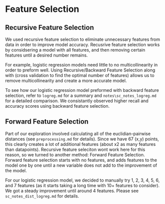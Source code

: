 # Feature Selection

## Recursive Feature Selection
We used recursive feature selection to eliminate unnecessary features from data in order to improve model accuracy. Recusrive feature selection works by considsering a model with all features, and then removing certain features until a desired number remains.  

For example, logistic regression models need little to no multicollinearity in order to preform well. Using Recursive/Backward Feature Selection along with (cross validation to find the optimal number of features) allows us to remove multicollinearity and create a more accurate model. 

To see how our logistic regression model preformed with backward feature selection, refer to `logreg.md` for a summary and `notes\sc_notes_logreg.md` for a detailed comparison. We consistantly observed higher recall and accuracy scores using backward feature selection. 

## Forward Feature Selection
Part of our exploration involved calculating all of the euclidian-pairwise distances (see `preprocessing.md` for details). Since we have 67 (x,y) points, this clearly creates a lot of additional features (about x2 as many features than datapoints). Recursive feature seleciton wont work here for this reason, so we turned to another method: Forward Feature Selection. Forward feature selection starts with no features, and adds features to the model one by one until a new variable does not add to the improvement of the model.

For our logistic regression model, we decided to manually try 1, 2, 3, 4, 5, 6, and 7 features (as it starts taking a long time with 10+ features to consider). We got a steady improvement until around 4 features. Please see `sc_notes_dist_logreg.md` for details. 